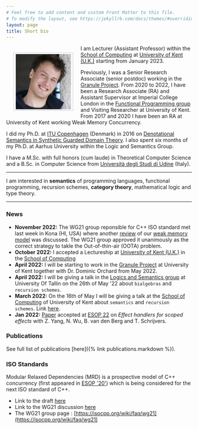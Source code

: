 ```yaml
---
# Feel free to add content and custom Front Matter to this file.
# To modify the layout, see https://jekyllrb.com/docs/themes/#overriding-theme-defaults
layout: page
title: Short bio
---
```


<img src="/assets/images/now.jpg" alt="Smiley face"
style="float:left;width:150px;height:150px;padding:3px 5px;border:1.5px solid
#ccc;margin:20px;"> I am Lecturer (Assistant Professor) within the [School of Computing](https://www.kent.ac.uk/computing) at [University of Kent (U.K.)](https://www.kent.ac.uk) starting from January 2023. 

Previously, I was a Senior Research Associate (senior postdoc) working in the
[Granule Project](https://granule-project.github.io). From 2020 to 2022, I have
been a Research Associate (RA) and Assistant Supervisor at Imperial College
London in the [Functional Programming group](https://fp.doc.ic.ac.uk) and
Visiting Researcher at University of Kent. From 2017 and 2020 I have been an RA
at University of Kent working Weak Memory Concurrency.

I did my Ph.D. at [ITU Copenhagen](https://www.itu.dk) (Denmark) in 2016 on
[Denotational Semantics in Synthetic Guarded Domain
Theory](/assets/papers/paviotti-phdthesis.pdf). I also spent six months of my
Ph.D. at Aarhus University within the Logic and Semantics Group. 

I have a M.Sc. with full honors (cum laude) in Theoretical Computer Science and
a B.Sc. in Computer Science from [Università degli Studi di
Udine](https://www.uniud.it/it) (Italy).

---

I am interested in **semantics** of programming languages, functional
programming, recursion schemes, **category theory**, mathematical logic and type
theory. 

---

### News
- **November 2022:** The WG21 group reponsible for C++ ISO standard met last week in Kona (HI, USA) where another [review](https://graymalk.in/iso-papers/p1780/p1780r2.html) of our [weak memory model](https://link.springer.com/content/pdf/10.1007/978-3-030-44914-8_22.pdf) was discussed. The WG21 group approved it unanimously as the correct strategy to takle the Out-of-thin-air (OOTA) problem.   
- **October 2022:** I accepted a Lectureship at [University of Kent (U.K.)](https://www.kent.ac.uk) in the [School of Computing](https://www.kent.ac.uk/computing)
- **April 2022:** I will be starting to work in the [Granule Project](https://granule-project.github.io) at University of Kent together with Dr. Dominic Orchard from May 2022. 
- **April 2022:** I will be giving a talk in the [Logics and Semantics group](https://cs.ioc.ee/lsg/tsem/) at University Of Tallin on the 26th of May '22 about `bialgebras` and `recursion schemes`.
- **March 2022:** On the 16th of May I will be giving a talk at the [School of Computing](https://www.kent.ac.uk/computing) of University of Kent about `semantics` and `recursion schemes`. Link [here](https://www.kent.ac.uk/events/event/54383/fully-abstract-semantics-with-folds-and-unfolds-marco-paviotti).
- **Jan 2022:** [Paper](https://arxiv.org/abs/2201.10287) accepted at [ESOP 22](https://etaps.org/2022/esop) on *Effect handlers for scoped effects* with Z. Yang, N. Wu, B. van den Berg and T. Schrijvers. 


### Publications

See full list of publications [here]({% link publications.markdown %}).

### ISO Standards 

Modular Relaxed Dependencies (MRD) is a prospective model of C++ concurrency (first appeared in [ESOP '20'](https://link.springer.com/content/pdf/10.1007/978-3-030-44914-8_22.pdf)) which is being considered for the next ISO standard of C++. 
- Link to the draft [here](https://graymalk.in/iso-papers/p1780/p1780r2.html)
- Link to the WG21 discussion [here](https://eur01.safelinks.protection.outlook.com/?url=https%3A%2F%2Fgithub.com%2Fcplusplus%2Fpapers%2Fissues%2F554%23issuecomment-1311093994&amp;data=05%7C01%7CM.Paviotti%40kent.ac.uk%7C5e1fff970b0a4039205008dac71af6b3%7C51a9fa563f32449aa7213e3f49aa5e9a%7C0%7C0%7C638041215860503967%7CUnknown%7CTWFpbGZsb3d8eyJWIjoiMC4wLjAwMDAiLCJQIjoiV2luMzIiLCJBTiI6Ik1haWwiLCJXVCI6Mn0%3D%7C3000%7C%7C%7C&amp;sdata=V1PRIBvid5UxHNvEI2aOq2Rp4Sq9voNbcjb5rCEJ4sk%3D&amp;reserved=0)
- The WG21 group page : [https://isocpp.org/wiki/faq/wg21](https://isocpp.org/wiki/faq/wg21)

